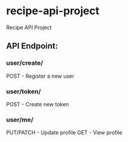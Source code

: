 # recipe-api-project
Recipe API Project

## API Endpoint:
### user/create/
POST - Register a new user
### user/token/
POST - Create new token
### user/me/
PUT/PATCH - Update profile
GET - View profile
